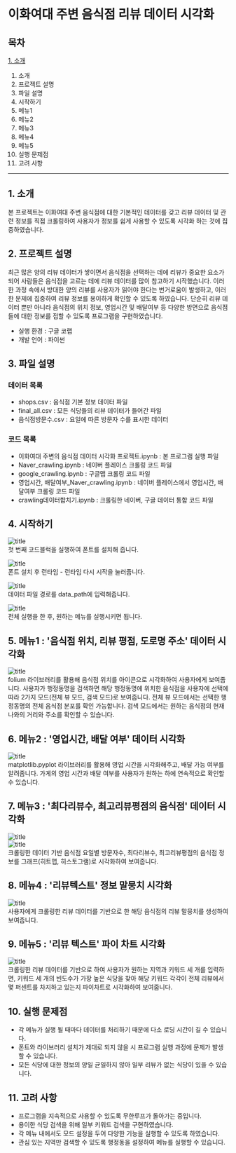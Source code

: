 # 이화여대 주변 음식점 리뷰 데이터 시각화

## 목차
[1. 소개](d#1-%EC%86%8C%EA%B0%9C)   
1. 소개
2. 프로젝트 설명
3. 파일 설명
4. 시작하기
5. 메뉴1
6. 메뉴2
7. 메뉴3
8. 메뉴4
9. 메뉴5
10. 실행 문제점
11. 고려 사항
---

## 1. 소개
본 프로젝트는 이화여대 주변 음식점에 대한 기본적인 데이터를 갖고 리뷰 데이터 및 관련 정보를 직접 크롤링하여 사용자가 정보를 쉽게 사용할 수 있도록 시각화 하는 것에 집중하였습니다.


## 2. 프로젝트 설명
최근 많은 양의 리뷰 데이터가 쌓이면서 음식점을 선택하는 데에 리뷰가 중요한 요소가 되어 사람들은 음식점을 고르는 데에 리뷰 데이터를 많이 참고하기 시작했습니다. 이러한 과정 속에서 방대한 양의 리뷰를 사용자가 읽어야 한다는 번거로움이 발생하고, 이러한 문제에 집중하여 리뷰 정보를 용이하게 확인할 수 있도록 하였습니다. 단순히 리뷰 데이터 뿐만 아니라 음식점의 위치 정보, 영업시간 및 배달여부 등 다양한 방면으로 음식점들에 대한 정보를 접할 수 있도록 프로그램을 구현하였습니다.

- 실행 환경 : 구글 코랩
- 개발 언어 : 파이썬


## 3. 파일 설명
### 데이터 목록
  - shops.csv : 음식점 기본 정보 데이터 파일
  - final_all.csv : 모든 식당들의 리뷰 데이터가 들어간 파일
  - 음식점방문수.csv : 요일에 따른 방문자 수를 표시한 데이터

### 코드 목록
  - 이화여대 주변의 음식점 데이터 시각화 프로젝트.ipynb : 본 프로그램 실행 파일
  - Naver_crawling.ipynb : 네이버 플레이스 크롤링 코드 파일
  - google_crawling.ipynb : 구글맵 크롤링 코드 파일
  - 영업시간, 배달여부_Naver_crawling.ipynb : 네이버 플레이스에서 영업시간, 배달여부 크롤링 코드 파일
  - crawling데이터합치기.ipynb : 크롤링한 네이버, 구글 데이터 통합 코드 파일


## 4. 시작하기
![title](https://i.ibb.co/8sYntTN/01.png)  
첫 번째 코드블럭을 실행하여 폰트를 설치해 줍니다.

![title](https://i.ibb.co/YB2qqty/02.png)   
폰트 설치 후 런타임 - 런타임 다시 시작을 눌러줍니다.

![title](https://i.ibb.co/k4Jdk8T/03.png)   
데이터 파일 경로를 data_path에 입력해줍니다.

![title](https://i.ibb.co/xMbTyqJ/04.png)   
전체 실행을 한 후, 원하는 메뉴를 실행시키면 됩니다.


## 5. 메뉴1 : '음식점 위치, 리뷰 평점, 도로명 주소' 데이터 시각화
![title](https://i.ibb.co/VQtdVkK/05.png)   
folium 라이브러리를 활용해 음식점 위치를 아이콘으로 시각화하여 사용자에게 보여줍니다. 사용자가 행정동명을 검색하면 해당 행정동명에 위치한 음식점을 사용자에 선택에 따라 2가지 모드(전체 뷰 모드, 검색 모드)로 보여줍니다. 전체 뷰 모드에서는 선택한 행정동명의 전체 음식점 분포를 확인 가능합니다. 검색 모드에서는 원하는 음식점의 현재 나와의 거리와 주소를 확인할 수 있습니다.


## 6. 메뉴2 : '영업시간, 배달 여부' 데이터 시각화
![title](https://i.ibb.co/26hvQrM/06.png)   
matplotlib.pyplot 라이브러리를 활용해 영업 시간을 시각화해주고, 배달 가능 여부를 알려줍니다. 가게의 영업 시간과 배달 여부를 사용자가 원하는 하에 연속적으로 확인할 수 있습니다.


## 7. 메뉴3 : '최다리뷰수, 최고리뷰평점의 음식점' 데이터 시각화
![title](https://i.ibb.co/C1xxwz8/07.png)   
![title](https://i.ibb.co/4MGRpgV/08.png)   
크롤링한 데이터 기반 음식점 요일별 방문자수, 최다리뷰수, 최고리뷰평점의 음식점 정보를 그래프(히트맵, 히스토그램)로 시각화하여 보여줍니다.


## 8. 메뉴4 : '리뷰텍스트' 정보 말뭉치 시각화
![title](https://i.ibb.co/5n0Z660/09.png)   
사용자에게 크롤링한 리뷰 데이터를 기반으로 한 해당 음식점의 리뷰 말뭉치를 생성하여 보여줍니다.


## 9. 메뉴5 : '리뷰 텍스트' 파이 차트 시각화
![title](https://i.ibb.co/6W6JGp9/10.png)   
크롤링한 리뷰 데이터를 기반으로 하여 사용자가 원하는 지역과 키워드 세 개를 입력하면, 키워드 세 개의 빈도수가 가장 높은 식당을 찾아 해당 키워드 각각이 전체 리뷰에서 몇 퍼센트를 차지하고 있는지 파이차트로 시각화하여 보여줍니다.


## 10. 실행 문제점
- 각 메뉴가 실행 될 때마다 데이터를 처리하기 때문에 다소 로딩 시간이 길 수 있습니다.
- 폰트와 라이브러리 설치가 제대로 되지 않을 시 프로그램 실행 과정에 문제가 발생할 수 있습니다.
- 모든 식당에 대한 정보의 양일 균일하지 않아 일부 리뷰가 없는 식당이 있을 수 있습니다.


## 11. 고려 사항
- 프로그램을 지속적으로 사용할 수 있도록 무한루프가 돌아가는 중입니다.
- 용이한 식당 검색을 위해 일부 키워드 검색을 구현하였습니다.
- 각 메뉴 내에서도 모드 설정을 두어 다양한 기능을 실행할 수 있도록 하였습니다.
- 관심 있는 지역만 검색할 수 있도록 행정동을 설정하여 메뉴를 실행할 수 있습니다.
